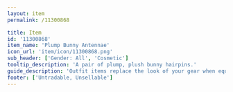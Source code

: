 ```yaml
---
layout: item
permalink: /11300868

title: Item
id: '11300868'
item_name: 'Plump Bunny Antennae'
icon_url: 'item/icon/11300868.png'
sub_header: ['Gender: All', 'Cosmetic']
tooltip_description: 'A pair of plump, plush bunny hairpins.'
guide_description: 'Outfit items replace the look of your gear when equipped.'
footer: ['Untradable, Unsellable']
---
```

